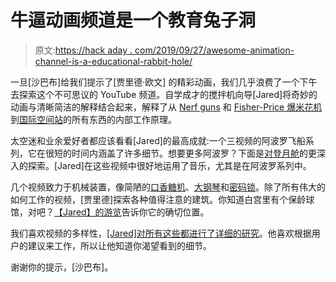 # 牛逼动画频道是一个教育兔子洞

> 原文:[https://hack aday . com/2019/09/27/awesome-animation-channel-is-a-educational-rabbit-hole/](https://hackaday.com/2019/09/27/awesome-animation-channel-is-an-educational-rabbit-hole/)

一旦[沙巴布]给我们提示了[贾里德·欧文] 的精彩动画，我们几乎浪费了一个下午去探索这个不可思议的 YouTube 频道。自学成才的搅拌机向导[Jared]将奇妙的动画与清晰简洁的解释结合起来，解释了从 [Nerf guns](https://www.youtube.com/watch?v=N8JpePwvuHw) 和 [Fisher-Price 爆米花机](https://www.youtube.com/watch?v=SK-_JlxdGfk)到[国际空间站](https://www.youtube.com/watch?v=oLrOnEmy_GA)的所有东西的内部工作原理。

太空迷和业余爱好者都应该看看[Jared]的最高成就:一个三视频的阿波罗飞船系列，它在很短的时间内涵盖了许多细节。想要更多阿波罗？下面是[对登月舱](https://www.youtube.com/watch?v=oX8-IXdABuc)的更深入的探索。[Jared]在这些视频中很好地运用了音乐，尤其是在阿波罗系列中。

几个视频致力于机械装置，像简陋的[口香糖机](https://www.youtube.com/watch?v=Q3ZeUNDg4fQ)、[大钢琴](https://www.youtube.com/watch?v=NDvS2V7HbnY)和[密码锁](https://www.youtube.com/watch?v=sftkP4CjjZs)。除了所有伟大的如何工作的视频，[贾里德]探索各种值得注意的建筑。你知道白宫里有个保龄球馆，对吧？[【Jared】的游览](https://www.youtube.com/watch?v=BW6hxlThB_o)告诉你它的确切位置。

我们喜欢视频的多样性，[[Jared]对所有这些都进行了详细的研究](https://www.blendernation.com/2018/11/19/meet-the-artist-jared-owen/)。他喜欢根据用户的建议来工作，所以让他知道你渴望看到的细节。

谢谢你的提示，[沙巴布]。